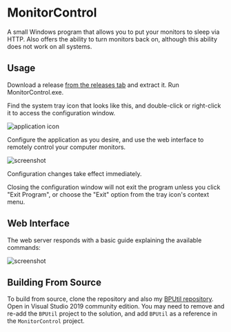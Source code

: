 # MonitorControl
A small Windows program that allows you to put your monitors to sleep via HTTP.  Also offers the ability to turn monitors back on, although this ability does not work on all systems.

## Usage

Download a release [from the releases tab](https://github.com/bp2008/MonitorControl/releases) and extract it.  Run MonitorControl.exe.

Find the system tray icon that looks like this, and double-click or right-click it to access the configuration window.

![application icon](https://i.imgur.com/8nPtNH5.png)

Configure the application as you desire, and use the web interface to remotely control your computer monitors.

![screenshot](https://i.imgur.com/mUrGb5E.png)

Configuration changes take effect immediately.

Closing the configuration window will not exit the program unless you click "Exit Program", or choose the "Exit" option from the tray icon's context menu.

## Web Interface

The web server responds with a basic guide explaining the available commands:

![screenshot](https://i.imgur.com/FWpqhQu.png)

## Building From Source

To build from source, clone the repository and also my [BPUtil repository](https://github.com/bp2008/BPUtil).  Open in Visual Studio 2019 community edition.  You may need to remove and re-add the `BPUtil` project to the solution, and add `BPUtil` as a reference in the `MonitorControl` project.
